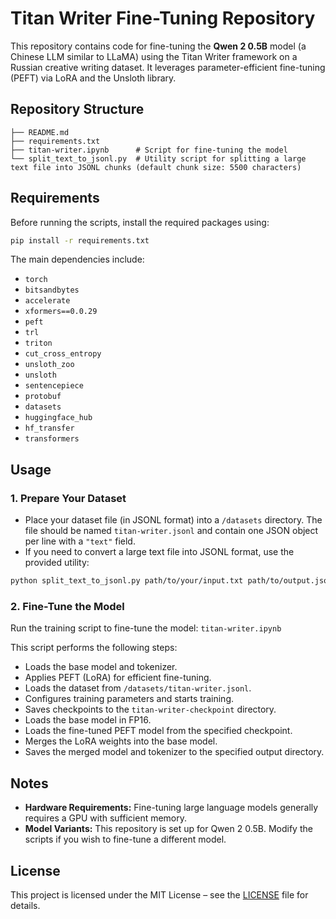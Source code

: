 # Titan Writer Fine-Tuning Repository
This repository contains code for fine-tuning the **Qwen 2 0.5B** model (a Chinese LLM similar to LLaMA) using the Titan Writer framework on a Russian creative writing dataset. It leverages parameter-efficient fine-tuning (PEFT) via LoRA and the Unsloth library.

## Repository Structure
```
├── README.md
├── requirements.txt
├── titan-writer.ipynb      # Script for fine-tuning the model
└── split_text_to_jsonl.py  # Utility script for splitting a large text file into JSONL chunks (default chunk size: 5500 characters)
```

## Requirements
Before running the scripts, install the required packages using:

```bash
pip install -r requirements.txt
```

The main dependencies include:
- `torch`
- `bitsandbytes`
- `accelerate`
- `xformers==0.0.29`
- `peft`
- `trl`
- `triton`
- `cut_cross_entropy`
- `unsloth_zoo`
- `unsloth`
- `sentencepiece`
- `protobuf`
- `datasets`
- `huggingface_hub`
- `hf_transfer`
- `transformers`

## Usage

### 1. Prepare Your Dataset
- Place your dataset file (in JSONL format) into a `/datasets` directory. The file should be named `titan-writer.jsonl` and contain one JSON object per line with a `"text"` field.
- If you need to convert a large text file into JSONL format, use the provided utility:

```bash
python split_text_to_jsonl.py path/to/your/input.txt path/to/output.jsonl --chunk_size 5500
```

### 2. Fine-Tune the Model
Run the training script to fine-tune the model: `titan-writer.ipynb`

This script performs the following steps:
- Loads the base model and tokenizer.
- Applies PEFT (LoRA) for efficient fine-tuning.
- Loads the dataset from `/datasets/titan-writer.jsonl`.
- Configures training parameters and starts training.
- Saves checkpoints to the `titan-writer-checkpoint` directory.
- Loads the base model in FP16.
- Loads the fine-tuned PEFT model from the specified checkpoint.
- Merges the LoRA weights into the base model.
- Saves the merged model and tokenizer to the specified output directory.

## Notes
- **Hardware Requirements:** Fine-tuning large language models generally requires a GPU with sufficient memory.
- **Model Variants:** This repository is set up for Qwen 2 0.5B. Modify the scripts if you wish to fine-tune a different model.

## License
This project is licensed under the MIT License – see the [LICENSE](LICENSE) file for details.
